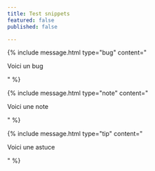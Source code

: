 ```yaml
---
title: Test snippets
featured: false
published: false

---
```


{% include message.html type="bug" content="

Voici un bug

" %}

{% include message.html type="note" content="

Voici une note

" %}

{% include message.html type="tip" content="

Voici une astuce

" %}